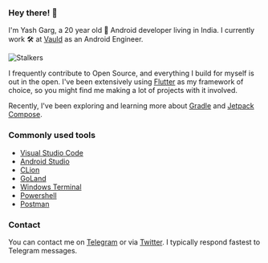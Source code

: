 ### Hey there! 👋

I'm Yash Garg, a 20 year old 📱 Android developer living in India. I currently work 🛠️ at [Vauld](https://vauld.com) as an Android Engineer.

![Stalkers](https://komarev.com/ghpvc/?username=Yash-Garg&color=blueviolet)

I frequently contribute to Open Source, and everything I build for myself is out in the open. I've been extensively using [Flutter](https://flutter.dev) as my framework of choice, so you might find me making a lot of projects with it involved.

Recently, I've been exploring and learning more about [Gradle](https://gradle.org/) and [Jetpack Compose](https://developer.android.com/jetpack/compose).

### Commonly used tools

- [Visual Studio Code](https://code.visualstudio.com/)
- [Android Studio](https://developer.android.com/studio)
- [CLion](https://www.jetbrains.com/clion/)
- [GoLand](https://www.jetbrains.com/go/)
- [Windows Terminal](https://github.com/microsoft/terminal)
- [Powershell](https://github.com/PowerShell/PowerShell)
- [Postman](https://www.postman.com/)

### Contact

You can contact me on [Telegram](https://telegram.me/smart_geek/) or via [Twitter](https://twitter.com/yashgarg1803). I typically respond fastest to Telegram messages.
